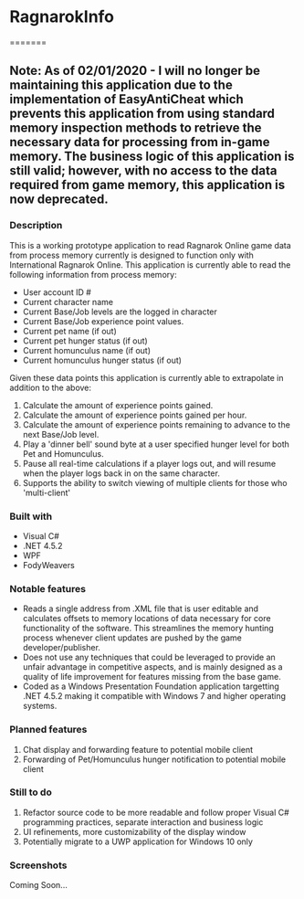 # RagnarokInfo
=======
## Note: As of 02/01/2020 - I will no longer be maintaining this application due to the implementation of EasyAntiCheat which prevents this application from using standard memory inspection methods to retrieve the necessary data for processing from in-game memory. The business logic of this application is still valid; however, with no access to the data required from game memory, this application is now deprecated.
### Description
This is a working prototype application to read Ragnarok Online game data from process memory currently is designed to function only with International Ragnarok Online.
This application is currently able to read the following information from process memory:
  - User account ID #
  - Current character name
  - Current Base/Job levels are the logged in character
  - Current Base/Job experience point values.
  - Current pet name (if out)
  - Current pet hunger status (if out)
  - Current homunculus name (if out)
  - Current homunculus hunger status (if out)

Given these data points this application is currently able to extrapolate in addition to the above:
  1. Calculate the amount of experience points gained.
  2. Calculate the amount of experience points gained per hour.
  3. Calculate the amount of experience points remaining to advance to the next Base/Job level.
  4. Play a 'dinner bell' sound byte at a user specified hunger level for both Pet and Homunculus.
  5. Pause all real-time calculations if a player logs out, and will resume when the player logs back in on the same character.
  6. Supports the ability to switch viewing of multiple clients for those who 'multi-client'
  
### Built with
- Visual C#
- .NET 4.5.2
- WPF
- FodyWeavers

### Notable features
  - Reads a single address from .XML file that is user editable and calculates offsets to memory locations of data necessary for core functionality of the software. This streamlines the memory hunting process whenever client updates are pushed by the game developer/publisher.
  - Does not use any techniques that could be leveraged to provide an unfair advantage in competitive aspects, and is mainly designed as a quality of life improvement for features missing from the base game.
  - Coded as a Windows Presentation Foundation application targetting .NET 4.5.2 making it compatible with Windows 7 and higher operating systems.
  
### Planned features
  1. Chat display and forwarding feature to potential mobile client
  2. Forwarding of Pet/Homunculus hunger notification to potential mobile client

### Still to do
  1. Refactor source code to be more readable and follow proper Visual C# programming practices, separate interaction and business logic
  2. UI refinements, more customizability of the display window
  3. Potentially migrate to a UWP application for Windows 10 only

### Screenshots
Coming Soon...
